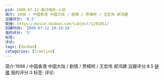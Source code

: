 ```yaml
---
pid: 2008-07-12-看过电影-小武
简介: 1998 / 中国香港 中国大陆 / 剧情 / 贾樟柯 / 王宏伟 郝鸿建
豆瓣评分: '8.5'
链接: https://movie.douban.com/subject/1291851/
创建时间: '2008-07-12 20:19:18'
我的评分: '3'
标签:
评论:
tags: [douban]
categories: [timeline]
---
```

简介:1998 / 中国香港 中国大陆 / 剧情 / 贾樟柯 / 王宏伟 郝鸿建
豆瓣评分:8.5
[链接](https://movie.douban.com/subject/1291851/)
我的评分:3
标签:
评论:
